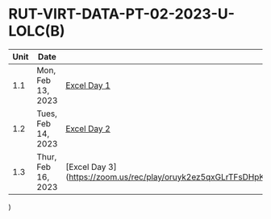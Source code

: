 # RUT-VIRT-DATA-PT-02-2023-U-LOLC(B)


Unit	|Date	| Video			|
-------|------|---------------|
1.1 | Mon,  Feb 13, 2023 | [Excel Day 1](https://zoom.us/rec/play/uS87LXuGtldTPeRkAT7WG5EUs9hLUVEgtjyQgZGTeYvqJpLCM34Gv6eosbHUpkPH0gCC_Kwalked8l-Y.Ce0w4PI76G6ewNCr)
1.2 | Tues, Feb 14, 2023 | [Excel Day 2](https://zoom.us/rec/play/tHxiWQx85U_f8_7wTOtJwBMstAvWEDWH0V8OUlEwpKNpWdJ3t3YxEc29Zt_q1LKKkeLVOlVmjxFY2-sb.dFDiq1fMz2umVWzb)
1.3 | Thur, Feb 16, 2023 | [Excel Day 3](https://zoom.us/rec/play/oruyk2ez5qxGLrTFsDHpK59fy7ep5ZwSkr9yFAeOF4ZZ2fhKtq6DpwX5IdNArGsEJwtSJGAgA4EHMSXs.JgGkjkDL8DsGEfN7
)
